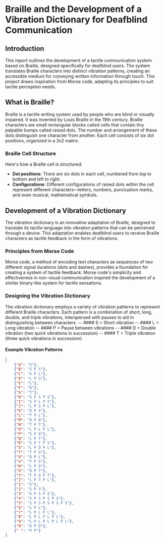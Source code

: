 # Braille and the Development of a Vibration Dictionary for Deafblind Communication

## Introduction

This report outlines the development of a tactile communication system based on Braille, designed specifically for deafblind users. The system translates Braille characters into distinct vibration patterns, creating an accessible medium for conveying written information through touch. This project draws inspiration from Morse code, adapting its principles to suit tactile perception needs.

## What is Braille?

Braille is a tactile writing system used by people who are blind or visually impaired. It was invented by Louis Braille in the 19th century. Braille characters are small rectangular blocks called cells that contain tiny palpable bumps called raised dots. The number and arrangement of these dots distinguish one character from another. Each cell consists of six dot positions, organized in a 3x2 matrix.

### Braille Cell Structure

Here's how a Braille cell is structured:

- **Dot positions**: There are six dots in each cell, numbered from top to bottom and left to right.
- **Configurations**: Different configurations of raised dots within the cell represent different characters—letters, numbers, punctuation marks, and even musical, mathematical symbols.

## Development of a Vibration Dictionary

The vibration dictionary is an innovative adaptation of Braille, designed to translate its tactile language into vibration patterns that can be perceived through a device. This adaptation enables deafblind users to receive Braille characters as tactile feedback in the form of vibrations.

### Principles from Morse Code

Morse code, a method of encoding text characters as sequences of two different signal durations (dots and dashes), provides a foundation for creating a system of tactile feedback. Morse code's simplicity and effectiveness in non-visual communication inspired the development of a similar binary-like system for tactile sensations.

### Designing the Vibration Dictionary

The vibration dictionary employs a variety of vibration patterns to represent different Braille characters. Each pattern is a combination of short, long, double, and triple vibrations, interspersed with pauses to aid in distinguishing between characters.
-- #### S = Short vibration
-- #### L = Long vibration
-- #### P = Pause between vibrations
-- #### D = Double vibration (two quick vibrations in succession)
-- #### T = Triple vibration (three quick vibrations in succession)

#### Example Vibration Patterns

```json
[
    {"A": "S"},
    {"B": "S P S"},
    {"C": "S P L"},
    {"D": "L P S"},
    {"E": "L"},
    {"F": "D"},
    {"G": "T"},
    {"H": "S P S P S"},
    {"I": "S P L P S"},
    {"J": "L P S P L"},
    {"K": "D P S"},
    {"L": "T P L"},
    {"M": "D P D"},
    {"N": "T P T"},
    {"O": "L P L P L"},
    {"P": "S P D"},
    {"Q": "L P T"},
    {"R": "S P T P S"},
    {"S": "L P D P L"},
    {"T": "T P D"},
    {"U": "D P L"},
    {"V": "T P S"},
    {"W": "L P D"},
    {"X": "D P T"},
    {"Y": "T P D P T"},
    {"Z": "L P T P L"},
    {"1": "S"},
    {"2": "S P S"},
    {"3": "S P S P S"},
    {"4": "S P S P S P S"},
    {"5": "S P S P S P S P S"},
    {"6": "L P L"},
    {"7": "L P L P L"},
    {"8": "L P L P L P L"},
    {"9": "L P L P L P L P L"},
    {"0": "D P D"},
    {" ": "P P"}
]

